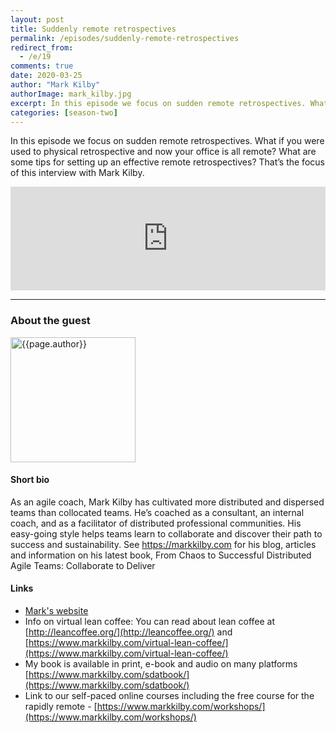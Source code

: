 ```yaml
---
layout: post
title: Suddenly remote retrospectives
permalink: /episodes/suddenly-remote-retrospectives
redirect_from: 
  - /e/19
comments: true
date: 2020-03-25
author: "Mark Kilby"
authorImage: mark_kilby.jpg
excerpt: In this episode we focus on sudden remote retrospectives. What if you were used to physical retrospective and now your office is all remote? What are some tips for setting up an effective remote retrospectives? That’s the focus of this interview with Mark Kilby.
categories: [season-two]
---
```


In this episode we focus on sudden remote retrospectives. What if you were used to physical retrospective and now your office is all remote? What are some tips for setting up an effective remote retrospectives? That’s the focus of this interview with Mark Kilby.

<iframe width="100%" height="166" scrolling="no" frameborder="no" allow="autoplay" src="https://w.soundcloud.com/player/?url=https%3A//api.soundcloud.com/tracks/783166312&color=%23ff5500&auto_play=false&hide_related=false&show_comments=true&show_user=true&show_reposts=false&show_teaser=true"></iframe>

---

### About the guest

<img width="200px" src="/assets/{{page.authorImage}}" alt="{{page.author}}">

#### Short bio 

As an agile coach, Mark Kilby has cultivated more distributed and dispersed teams than collocated teams. He’s coached as a consultant, an internal coach, and as a facilitator of distributed professional communities. His easy-going style helps teams learn to collaborate and discover their path to success and sustainability. See https://markkilby.com for his blog,  articles and information on his latest book, From Chaos to Successful Distributed Agile Teams: Collaborate to Deliver

#### Links

* [Mark's website](https://www.markkilby.com)
* Info on virtual lean coffee:  You can read about lean coffee at [http://leancoffee.org/](http://leancoffee.org/) and [https://www.markkilby.com/virtual-lean-coffee/](https://www.markkilby.com/virtual-lean-coffee/)
* My book is available in print, e-book and audio on many platforms [https://www.markkilby.com/sdatbook/](https://www.markkilby.com/sdatbook/)
* Link to our self-paced online courses including the free course for the rapidly remote - [https://www.markkilby.com/workshops/](https://www.markkilby.com/workshops/)